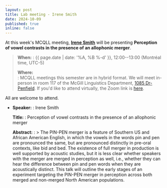 ```yaml
---
layout: post
title: Lab meeting - Irene Smith
date: 2024-10-09
published: true
inline: false
---
```


At this week's MCQLL meeting, [**Irene Smith**](/people/smith.irene) will
be presenting **Perception of vowel contrasts in the presence of an allophonic merger**.

> __When:__ 
> : {{ page.date | date: '%A, %B %-d' }}, 12:00--13:00 (Montréal time, UTC-5)
>
> __Where:__  
> : MCQLL meetings this semester are in hybrid format.  We will meet in-person
> in room 117 of the McGill Linguistics Department, [1085
> Dr-Penfield](https://maps.mcgill.ca/?cmp=1&txt=EN&id=Penfield1085). If you'd
> like to attend virtually, the Zoom link is
> [here](https://mcgill.zoom.us/j/82524506850).


All are welcome to attend.

-  __Speaker:__
    : Irene Smith

    __Title:__
    : Perception of vowel contrasts in the presence of an allophonic merger

    __Abstract:__ 
    : > The PIN-PEN merger is a feature of Southern US and African American English, in which the vowels in the words pin and pen are pronounced the same, but are pronounced distinctly in pre-oral contexts, like bid and bed. The existence of full merger in production is well supported by acoustic studies, but it is less clear whether speakers with the merger are merged in perception as well, i.e., whether they can hear the difference between pin and pen words when they are acoustically distinct. This talk will outline the early stages of an experiment targeting the PIN-PEN merger in perception across both merged and non-merged North American populations.